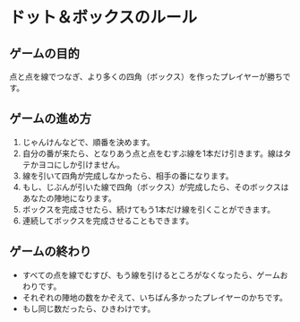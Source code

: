 # ドット＆ボックスのルール

## ゲームの目的

点と点を線でつなぎ、より多くの四角（ボックス）を作ったプレイヤーが勝ちです。

## ゲームの進め方

1.  じゃんけんなどで、順番を決めます。
2.  自分の番が来たら、となりあう点と点をむすぶ線を1本だけ引きます。線はタテかヨコにしか引けません。
3.  線を引いて四角が完成しなかったら、相手の番になります。
4.  もし、じぶんが引いた線で四角（ボックス）が完成したら、そのボックスはあなたの陣地になります。
5.  ボックスを完成させたら、続けてもう1本だけ線を引くことができます。
6.  連続してボックスを完成させることもできます。

## ゲームの終わり

-   すべての点を線でむすび、もう線を引けるところがなくなったら、ゲームおわりです。
-   それぞれの陣地の数をかぞえて、いちばん多かったプレイヤーのかちです。
-   もし同じ数だったら、ひきわけです。
